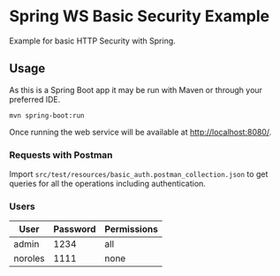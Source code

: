 # Spring WS Basic Security Example

Example for basic HTTP Security with Spring.

## Usage

As this is a Spring Boot app it may be run with Maven or through your preferred IDE.

```
mvn spring-boot:run
```

Once running the web service will be available at [http://localhost:8080/](http://localhost:8080/).

### Requests with Postman

Import `src/test/resources/basic_auth.postman_collection.json` to get queries for all the operations including authentication.

### Users

| User    | Password | Permissions |
|---------|----------|-------------|
| admin   | 1234     | all         |
| noroles | 1111     | none        |
